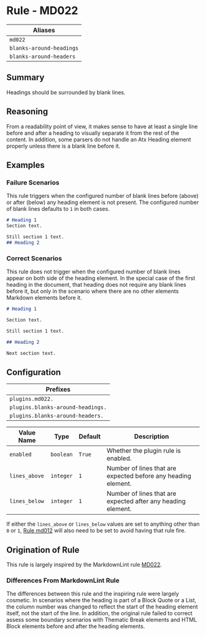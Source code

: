 # Rule - MD022

| Aliases |
| --- |
| `md022` |
| `blanks-around-headings` |
| `blanks-around-headers` |

## Summary

Headings should be surrounded by blank lines.

## Reasoning

From a readability point of view, it makes sense to have at least a single
line before and after a heading to visually separate it from the rest of
the content.  In addition, some parsers do not handle an Atx Heading element
properly unless there is a blank line before it.

## Examples

### Failure Scenarios

This rule triggers when the configured number of blank lines before (above)
or after (below) any heading element is not present.  The configured number
of blank lines defaults to `1` in both cases.

```Markdown
# Heading 1
Section text.

Still section 1 text.
## Heading 2
```

### Correct Scenarios

This rule does not trigger when the configured number of blank lines appear
on both side of the heading element.  In the special case of the first heading
in the document, that heading does not require any blank lines before it, but
only in the scenario where there are no other elements Markdown elements before it.

```Markdown
# Heading 1

Section text.

Still section 1 text.

## Heading 2

Next section text.
```

## Configuration

| Prefixes |
| --- |
| `plugins.md022.` |
| `plugins.blanks-around-headings.` |
| `plugins.blanks-around-headers.` |

| Value Name | Type | Default | Description |
| -- | -- | -- | -- |
| `enabled` | `boolean` | `True` | Whether the plugin rule is enabled. |
| `lines_above` | `integer` | `1` | Number of lines that are expected before any heading element. |
| `lines_below` | `integer` | `1` | Number of lines that are expected after any heading element. |

If either the `lines_above` or `lines_below` values are set to anything other than
`0` or `1`,
[Rule md012](https://github.com/jackdewinter/pymarkdown/blob/main/docs/rule_md012.md)
will also need to be set to avoid having that rule fire.

## Origination of Rule

This rule is largely inspired by the MarkdownLint rule
[MD022](https://github.com/DavidAnson/markdownlint/blob/master/doc/Rules.md#md022---headings-should-be-surrounded-by-blank-lines).

### Differences From MarkdownLint Rule

The differences between this rule and the inspiring rule were largely
cosmetic.  In scenarios where the heading is part of a Block Quote or
a List, the column number was changed to reflect the start of the
heading element itself, not the start of the line.  In addition, the
original rule failed to correct assess some boundary scenarios with
Thematic Break elements and HTML Block elements before and after the
heading elements.
